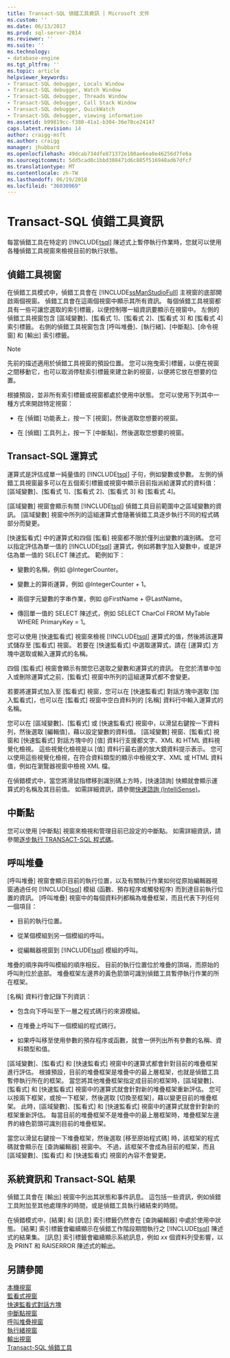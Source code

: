 ```yaml
---
title: Transact-SQL 偵錯工具資訊 | Microsoft 文件
ms.custom: ''
ms.date: 06/13/2017
ms.prod: sql-server-2014
ms.reviewer: ''
ms.suite: ''
ms.technology:
- database-engine
ms.tgt_pltfrm: ''
ms.topic: article
helpviewer_keywords:
- Transact-SQL debugger, Locals Window
- Transact-SQL debugger, Watch Window
- Transact-SQL debugger, Threads Window
- Transact-SQL debugger, Call Stack Window
- Transact-SQL debugger, QuickWatch
- Transact-SQL debugger, viewing information
ms.assetid: b99819cc-f388-41a1-b304-36e78ce24147
caps.latest.revision: 14
author: craigg-msft
ms.author: craigg
manager: jhubbard
ms.openlocfilehash: 49dcab734dfe871372e100ae6ea0e46256d7fe6a
ms.sourcegitcommit: 5dd5cad0c1bbd308471d6c885f516948ad67dfcf
ms.translationtype: MT
ms.contentlocale: zh-TW
ms.lasthandoff: 06/19/2018
ms.locfileid: "36030969"
---
```

# <a name="transact-sql-debugger-information"></a>Transact-SQL 偵錯工具資訊
  每當偵錯工具在特定的 [!INCLUDE[tsql](../../includes/tsql-md.md)] 陳述式上暫停執行作業時，您就可以使用各種偵錯工具視窗來檢視目前的執行狀態。  
  
## <a name="debugger-windows"></a>偵錯工具視窗  
 在偵錯工具模式中，偵錯工具會在 [!INCLUDE[ssManStudioFull](../../includes/ssmanstudiofull-md.md)] 主視窗的底部開啟兩個視窗。 偵錯工具會在這兩個視窗中顯示其所有資訊。 每個偵錯工具視窗都具有一些可讓您選取的索引標籤，以便控制哪一組資訊要顯示在視窗中。 左側的偵錯工具視窗包含 [區域變數]、[監看式 1]、[監看式 2]、[監看式 3] 和 [監看式 4] 索引標籤。 右側的偵錯工具視窗包含 [呼叫堆疊]、[執行緒]、[中斷點]、[命令視窗] 和 [輸出] 索引標籤。  
  
> [!NOTE]  
>  先前的描述適用於偵錯工具視窗的預設位置。 您可以拖曳索引標籤，以便在視窗之間移動它，也可以取消停駐索引標籤來建立新的視窗，以便將它放在想要的位置。  
  
 根據預設，並非所有索引標籤或視窗都處於使用中狀態。 您可以使用下列其中一種方式來開啟特定視窗：  
  
-   在 [偵錯] 功能表上，按一下 [視窗]，然後選取您想要的視窗。  
  
-   在 [偵錯] 工具列上，按一下 [中斷點]，然後選取您想要的視窗。  
  
## <a name="transact-sql-expressions"></a>Transact-SQL 運算式  
 運算式是評估成單一純量值的 [!INCLUDE[tsql](../../includes/tsql-md.md)] 子句，例如變數或參數。 左側的偵錯工具視窗最多可以在五個索引標籤或視窗中顯示目前指派給運算式的資料值：[區域變數]、[監看式 1]、[監看式 2]、[監看式 3] 和 [監看式 4]。  
  
 [區域變數] 視窗會顯示有關 [!INCLUDE[tsql](../../includes/tsql-md.md)] 偵錯工具目前範圍中之區域變數的資訊。 [區域變數] 視窗中所列的這組運算式會隨著偵錯工具逐步執行不同的程式碼部分而變更。  
  
 [快速監看式] 中的運算式和四個 [監看] 視窗都不限於僅列出變數的識別碼。 您可以指定評估為單一值的 [!INCLUDE[tsql](../../includes/tsql-md.md)] 運算式，例如將數字加入變數中，或是評估為單一值的 SELECT 陳述式。 範例如下：  
  
-   變數的名稱，例如 @IntegerCounter。  
  
-   變數上的算術運算，例如 @IntegerCounter + 1。  
  
-   兩個字元變數的字串作業，例如 @FirstName + @LastName。  
  
-   傳回單一值的 SELECT 陳述式，例如 SELECT CharCol FROM MyTable WHERE PrimaryKey = 1。  
  
 您可以使用 [快速監看式] 視窗來檢視 [!INCLUDE[tsql](../../includes/tsql-md.md)] 運算式的值，然後將該運算式儲存至 [監看式] 視窗。 若要在 [快速監看式] 中選取運算式，請在 [運算式] 方塊中選取或輸入運算式的名稱。  
  
 四個 [監看式] 視窗會顯示有關您已選取之變數和運算式的資訊。 在您於清單中加入或刪除運算式之前，[監看式] 視窗中所列的這組運算式都不會變更。  
  
 若要將運算式加入至 [監看式] 視窗，您可以在 [快速監看式] 對話方塊中選取 [加入監看式]，也可以在 [監看式] 視窗中空白資料列的 [名稱] 資料行中輸入運算式的名稱。  
  
 您可以在 [區域變數]、[監看式] 或 [快速監看式] 視窗中，以滑鼠右鍵按一下資料列，然後選取 [編輯值]，藉以設定變數的資料值。 [區域變數] 視窗、[監看式] 視窗和 [快速監看式] 對話方塊中的 [值] 資料行支援都文字、XML 和 HTML 資料視覺化檢視。 這些視覺化檢視是以 [值] 資料行最右邊的放大鏡資料提示表示。 您可以使用這些視覺化檢視，在符合資料類型的顯示中檢視文字、XML 或 HTML 資料值，例如在瀏覽器視窗中檢視 XML 檔。  
  
 在偵錯模式中，當您將滑鼠指標移到識別碼上方時，[快速諮詢] 快顯就會顯示運算式的名稱及其目前值。 如需詳細資訊，請參閱[快速諮詢 &#40;IntelliSense&#41;](quick-info-intellisense.md)。  
  
## <a name="breakpoints"></a>中斷點  
 您可以使用 [中斷點] 視窗來檢視和管理目前已設定的中斷點。 如需詳細資訊，請參閱[逐步執行 TRANSACT-SQL 程式碼](step-through-transact-sql-code.md)。  
  
## <a name="call-stacks"></a>呼叫堆疊  
 [呼叫堆疊] 視窗會顯示目前的執行位置，以及有關執行作業如何從原始編輯器視窗通過任何 [!INCLUDE[tsql](../../includes/tsql-md.md)] 模組 (函數、預存程序或觸發程序) 而到達目前執行位置的資訊。 [呼叫堆疊] 視窗中的每個資料列都稱為堆疊框架，而且代表下列任何一個項目：  
  
-   目前的執行位置。  
  
-   從某個模組到另一個模組的呼叫。  
  
-   從編輯器視窗到 [!INCLUDE[tsql](../../includes/tsql-md.md)] 模組的呼叫。  
  
 堆疊的順序與呼叫模組的順序相反。 目前的執行位置位於堆疊的頂端，而原始的呼叫則位於底部。 堆疊框架左邊界的黃色箭頭可識別偵錯工具暫停執行作業的所在框架。  
  
 [名稱] 資料行會記錄下列資訊：  
  
-   包含向下呼叫至下一層之程式碼行的來源模組。  
  
-   在堆疊上呼叫下一個模組的程式碼行。  
  
-   如果呼叫移至使用參數的預存程序或函數，就會一併列出所有參數的名稱、資料類型和值。  
  
 [區域變數]、[監看式] 和 [快速監看式] 視窗中的運算式都會針對目前的堆疊框架進行評估。 根據預設，目前的堆疊框架是堆疊中的最上層框架，也就是偵錯工具暫停執行所在的框架。 當您將其他堆疊框架指定成目前的框架時，[區域變數]、[監看式] 和 [快速監看式] 視窗中的運算式就會針對新的堆疊框架重新評估。 您可以按兩下框架，或按一下框架，然後選取 [切換至框架]，藉以變更目前的堆疊框架。 此時，[區域變數]、[監看式] 和 [快速監看式] 視窗中的運算式就會針對新的框架重新評估。 每當目前的堆疊框架不是堆疊中的最上層框架時，堆疊框架左邊界的綠色箭頭可識別目前的堆疊框架。  
  
 當您以滑鼠右鍵按一下堆疊框架，然後選取 [移至原始程式碼] 時，該框架的程式碼就會顯示在 [查詢編輯器] 視窗中。 不過，該框架不會成為目前的框架，而且 [區域變數]、[監看式] 和 [快速監看式] 視窗的內容不會變更。  
  
## <a name="system-information-and-transact-sql-results"></a>系統資訊和 Transact-SQL 結果  
 偵錯工具會在 [輸出] 視窗中列出其狀態和事件訊息。 這包括一些資訊，例如偵錯工具附加至其他處理序的時間，或是偵錯工具執行緒結束的時間。  
  
 在偵錯模式中，[結果] 和 [訊息] 索引標籤仍然會在 [查詢編輯器] 中處於使用中狀態。 [結果] 索引標籤會繼續顯示在偵錯工作階段期間執行之 [!INCLUDE[tsql](../../includes/tsql-md.md)] 陳述式的結果集。 [訊息] 索引標籤會繼續顯示系統訊息，例如 *xx* 個資料列受影響，以及 PRINT 和 RAISERROR 陳述式的輸出。  
  
## <a name="see-also"></a>另請參閱  
 [本機視窗](transact-sql-debugger-locals-window.md)   
 [監看式視窗](transact-sql-debugger-watch-window.md)   
 [快速監看式對話方塊](transact-sql-debugger-quickwatch-dialog-box.md)   
 [中斷點視窗](transact-sql-debugger-breakpoints-window.md)   
 [呼叫堆疊視窗](transact-sql-debugger-call-stack-window.md)   
 [執行緒視窗](transact-sql-debugger-threads-window.md)   
 [輸出視窗](transact-sql-debugger-output-window.md)   
 [Transact-SQL 偵錯工具](transact-sql-debugger.md)  
  
  